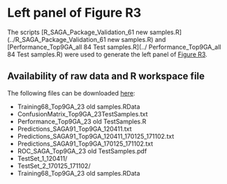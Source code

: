 # Left panel of Figure R3
The scripts [R_SAGA_Package_Validation_61 new samples.R](../R_SAGA_Package_Validation_61 new samples.R) and [Performance_Top9GA_all 84 Test samples.R](../ Performance_Top9GA_all 84 Test samples.R) were used to generate the left panel of [Figure R3](../Performances_TestSets_SAGAold.png).
## Availability of raw data and R workspace file

The following files can be downloaded [here]( https://owncloud.gwdg.de/index.php/s/X96Qky3BNxdj2Wt):
*	Training68_Top9GA_23 old samples.RData
*	ConfusionMatrix_Top9GA_23TestSamples.txt
*	Performance_Top9GA_23 old TestSamples.R
*	Predictions_SAGA91_Top9GA_120411.txt
*	Predictions_SAGA91_Top9GA_120411_170125_171102.txt
*	Predictions_SAGA91_Top9GA_170125_171102.txt
*	ROC_SAGA_Top9GA_23 old TestSamples.pdf
*	TestSet_1_120411/
*	TestSet_2_170125_171102/
*	Training68_Top9GA_23 old samples.RData
